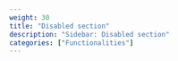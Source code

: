 ```yaml
---
weight: 30
title: "Disabled section"
description: "Sidebar: Disabled section"
categories: ["Functionalities"]
---
```


